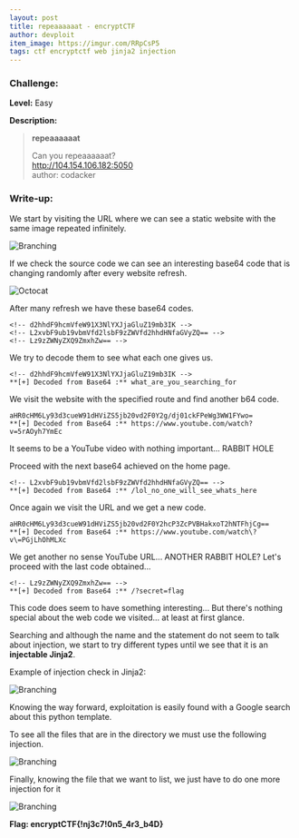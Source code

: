 ```yaml
---
layout: post
title: repeaaaaaat - encryptCTF
author: devploit
item_image: https://imgur.com/RRpCsP5
tags: ctf encryptctf web jinja2 injection
---
```


### Challenge:

**Level:** Easy

**Description:**

>**repeaaaaaat**
>
>Can you repeaaaaaat?  
>http://104.154.106.182:5050  
>author: codacker

### Write-up:

We start by visiting the URL where we can see a static website with the same image repeated infinitely.

![Branching](https://imgur.com/sDCkxld)

If we check the source code we can see an interesting base64 code that is changing randomly after every website refresh.

![Octocat](https://imgur.com/raZODRq)

After many refresh we have these base64 codes.

```
<!-- d2hhdF9hcmVfeW91X3NlYXJjaGluZ19mb3IK -->
<!-- L2xvbF9ub19vbmVfd2lsbF9zZWVfd2hhdHNfaGVyZQ== -->
<!-- Lz9zZWNyZXQ9ZmxhZw== -->
```

We try to decode them to see what each one gives us.

```
<!-- d2hhdF9hcmVfeW91X3NlYXJjaGluZ19mb3IK -->
**[+] Decoded from Base64 :** what_are_you_searching_for
```

We visit the website with the specified route and find another b64 code.

```
aHR0cHM6Ly93d3cueW91dHViZS5jb20vd2F0Y2g/dj01ckFPeWg3WW1FYwo=
**[+] Decoded from Base64 :** https://www.youtube.com/watch?v=5rAOyh7YmEc
```

It seems to be a YouTube video with nothing important... RABBIT HOLE

Proceed with the next base64 achieved on the home page.

```
<!-- L2xvbF9ub19vbmVfd2lsbF9zZWVfd2hhdHNfaGVyZQ== -->
**[+] Decoded from Base64 :** /lol_no_one_will_see_whats_here
```

Once again we visit the URL and we get a new code.

```
aHR0cHM6Ly93d3cueW91dHViZS5jb20vd2F0Y2hcP3ZcPVBHakxoT2hNTFhjCg==
**[+] Decoded from Base64 :** https://www.youtube.com/watch\?v\=PGjLhOhMLXc
```

We get another no sense YouTube URL... ANOTHER RABBIT HOLE? Let's proceed with the last code obtained...

```
<!-- Lz9zZWNyZXQ9ZmxhZw== -->
**[+] Decoded from Base64 :** /?secret=flag
```

This code does seem to have something interesting... But there's nothing special about the web code we visited... at least at first glance.

Searching and although the name and the statement do not seem to talk about injection, we start to try different types until we see that it is an **injectable Jinja2**.

Example of injection check in Jinja2:

![Branching](https://imgur.com/HibuAGI)

Knowing the way forward, exploitation is easily found with a Google search about this python template.

To see all the files that are in the directory we must use the following injection.

![Branching](https://imgur.com/3MjB0c9)

Finally, knowing the file that we want to list, we just have to do one more injection for it

![Branching](https://imgur.com/jDVN3Cx)

**Flag: encryptCTF{!nj3c7!0n5_4r3_b4D}**
